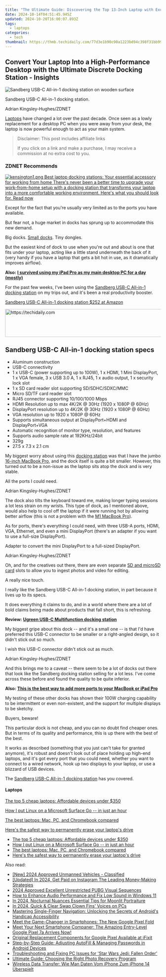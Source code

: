 ```yaml
---
title: "The Ultimate Guide: Discovering the Top 13-Inch Laptop with Exceptional Endurance & Strikingly Unique Aesthetics - Insights"
date: 2024-10-14T04:51:45.945Z
updated: 2024-10-20T16:00:07.893Z
tags:
  - laptops
categories:
  - tech
thumbnail: https://thmb.techidaily.com/77d3e1b90c90a1223bd94c398f31bb9940ba742ed134b8bf4a5fe9e955fed55f.jpg
---
```


## Convert Your Laptop Into a High-Performance Desktop with the Ultimate Discrete Docking Station - Insights

![Sandberg USB-C All-in-1 docking station on wooden surface](https://www.zdnet.com/a/img/resize/2d159214d1908052533b232e560651c68ee69fda/2022/12/08/a2b6c023-4b80-4134-9888-0b919a495f41/img-1270.jpg?auto=webp&width=1280)

Sandberg USB-C All-in-1 docking station.

Adrian Kingsley-Hughes/ZDNET

[Laptops](https://www.zdnet.com/article/best-laptop/) have changed a lot over the past decade. Once seen as a lowly replacement for a desktop PC when you were away from your desk, the laptop is now powerful enough to act as your main system.

>  Disclaimer: This post includes affiliate links
>
>  If you click on a link and make a purchase, I may receive a commission at no extra cost to you.
>

### **ZDNET** Recommends

[![kensington1.png](https://www.zdnet.com/a/img/resize/0992098737f1316ff5d273dc0763201a188c4809/2020/08/17/885d699c-f040-44eb-b7a3-708fb395d304/kensington1.png?auto=webp&fit=crop&frame=1&height=238.5&width=459) Best laptop docking stations: Your essential accessory for working from home There's never been a better time to upgrade your work-from-home setup with a docking station that transforms your laptop into a more comfortable working environment. Here's what you should look for.  Read now](https://www.zdnet.com/article/best-laptop-docking-station/)

Except for the fact that you're usually very limited as to the ports you have available.

But fear not, a huge market in docks has sprung up to accommodate this new demand.

Big docks. [Small docks](https://www.zdnet.com/home-and-office/need-more-ports-this-tiny-lightweight-premium-quality-dock-delivers/). Tiny dongles.

But the easiest kind of dock to use when you're out and about is one that fits under your laptop, acting like a little stand underneath the back of it (very handy if you have a laptop that gets a bit hot in use, as it dramatically improves airflow).

**Also:** [**I survived using my iPad Pro as my main desktop PC for a day (mostly)**](https://www.zdnet.com/article/i-survived-using-my-ipad-pro-as-my-main-desktop-pc-for-a-day-mostly/)

For the past few weeks, I've been using the [Sandberg USB-C All-in-1 docking station](https://buy.geni.us/Proxy.ashx?TSID=368250&GR%5FURL=https%3A%2F%2Fwww.amazon.com%2FSandberg-USB-C-Docking-Station-Other%2Fdp%2FB07CY1LPZH%3Ftag%3Dzd-buy-button-20%26ascsubtag%3D%5F%5FCOM%5FCLICK%5FID%5F%5F%7Cabc8523a-4dbf-4b11-b4f7-a077ff6582e6%7Cdtp&dtb=1) on my trips out, and it's been a real productivity booster. 

[Sandberg USB-C All-in-1 docking station $252 at Amazon](https://buy.geni.us/Proxy.ashx?TSID=368250&GR%5FURL=https%3A%2F%2Fwww.amazon.com%2FSandberg-USB-C-Docking-Station-Other%2Fdp%2FB07CY1LPZH%3Ftag%3Dzd-buy-button-20%26ascsubtag%3D%5F%5FCOM%5FCLICK%5FID%5F%5F%7Cabc8523a-4dbf-4b11-b4f7-a077ff6582e6%7Cdtp&dtb=1)

<!-- affiliate ads begin -->
<a href="https://laganoo.pxf.io/c/5597632/1528688/16446" target="_top" id="1528688">
  <img src="//a.impactradius-go.com/display-ad/16446-1528688" border="0" alt="https://techidaily.com" width="728" height="90"/>
</a>
<img height="0" width="0" src="https://laganoo.pxf.io/i/5597632/1528688/16446" style="position:absolute;visibility:hidden;" border="0" />
<!-- affiliate ads end -->

## Sandberg USB-C All-in-1 docking station specs

* Aluminum construction
* USB-C connectivity
* 1 x USB-C (power supporting up to 100W), 1 x HDMI, 1 Mini DisplayPort, 1 x VGA female, 3 x USB 3.0 A, 1 x RJ45, 1 x audio output, 1 x security lock slot
* 1 x SD card reader slot supporting SD/SDHC/SDXC/MMC
* Micro SD/TF card reader slot
* RJ45 connector supporting 10/100/1000 Mbps
* HDMI Resolution up to max 4K/2K @ 30Hz (1920 x 1080P @ 60Hz)
* DisplayPort resolution up to 4K/2K @ 30Hz (1920 x 1080P @ 60Hz)
* VGA resolution up to 1920 x 1080P @ 60Hz
* Supports simultaneous output at DisplayPort+HDMI and DisplayPort+VGA
* Automatic recognition of monitor type, resolution, and features
* Supports audio sample rate at 192KHz/24bit
* 329g
* 27.5 x 7.3 x 2.1 cm

My biggest worry about using this [docking station](https://www.zdnet.com/article/best-laptop-docking-station/) was that I have the jumbo [16-inch MacBook Pro](https://apple.sjv.io/c/159047/435031/7613?&sharedId=zdnet&u=https%3A%2F%2Fwww.apple.com%2Fshop%2Fbuy-mac%2Fmacbook-pro%2F16-inch&subId1=zd-%5F%5FCOM%5FCLICK%5FID%5F%5F-dtp), and the dock itself is quite a bit smaller. However, this turned out to be a non-issue as the laptop sits atop the dock and is very stable.

All the ports I could need.

Adrian Kingsley-Hughes/ZDNET

The dock also tilts the keyboard toward me, making longer typing sessions a lot less strain on my wrists. This type of dock, as I mentioned above, would also help to cool off the laptop if it were running hot by allowing better airflow (this is not a problem with the [M1 MacBook Pro](https://www.zdnet.com/article/16-inch-m1-pro-macbook-pro-the-good-the-bad-and-the-very-very-ugly/)).

As for ports, there's everything I could need, with three USB-A ports, HDMI, VGA, Ethernet, and even a mini DisplayPort (there's an adapter if you want to use a full-size DisplayPort).

Adapter to convert the mini DisplayPort to a full-sized DisplayPort.

Adrian Kingsley-Hughes/ZDNET

Oh, and for the creatives out there, there are even separate [SD and microSD card](https://www.zdnet.com/article/deciphering-microsd-card-and-sd-card-storage-jargon/) slots to allow you to ingest photos and video for editing.

A really nice touch.

I really like the Sandberg USB-C All-in-1 docking station, in part because it lives up to its specs. 

It does everything it claims to do, and in a world where there are a lot of bold claims being made about products that fall short, this is refreshing.

**Review:** [**Ugreen USB-C Multifunction docking station**](https://www.zdnet.com/article/your-m1-mac-can-have-three-displays-at-last-with-this-ugreen-docking-station/)

My biggest gripe about this dock -- and it's a small one -- is that I'd have preferred this USB-C connector to be smaller or a right-angled design, so it didn't stick out so much.

I wish this USB-C connector didn't stick out as much.

Adrian Kingsley-Hughes/ZDNET

And this brings me to a caveat -- there seem to be a lot of docks out there that look like the Sandberg docking station selling for a lot less. I've come across these before and found the quality to be quite inferior. 

**Also:** [**This is the best way to add more ports to your MacBook or iPad Pro**](https://www.zdnet.com/home-and-office/this-is-the-best-way-to-add-more-ports-to-your-macbook-or-ipad-pro/)

My testing of these other docks has shown their 100W charging capability to be intermittent or even non-existent, and the support for multiple displays to be sketchy. 

Buyers, beware!

This particular dock is not cheap, and you can no doubt find cheaper ones. But in terms of its quality and performance, this is up there with the best of the best. 

It works as described (something that you just can't take for granted anymore), it's robust and doesn't look out of place holding up high-end laptops, and it's got every port that you could need, whether you want to connect to a wired network, hook up two displays to your laptop, or use a blizzard of USB devices.

The [Sandberg USB-C All-in-1 docking station](https://buy.geni.us/Proxy.ashx?TSID=368250&GR%5FURL=https%3A%2F%2Fwww.amazon.com%2FSandberg-USB-C-Docking-Station-Other%2Fdp%2FB07CY1LPZH%3Ftag%3Dzd-buy-button-20%26ascsubtag%3D%5F%5FCOM%5FCLICK%5FID%5F%5F%7Cabc8523a-4dbf-4b11-b4f7-a077ff6582e6%7Cdtp&dtb=1) has you covered. 

#### Laptops

[The top 5 cheap laptops: Affordable devices under $350](https://www.zdnet.com/article/best-cheap-laptop/ "The top 5 cheap laptops: Affordable devices under $350")

[How I put Linux on a Microsoft Surface Go -- in just an hour](https://www.zdnet.com/article/how-i-put-linux-on-a-microsoft-surface-go-in-just-an-hour/ "How I put Linux on a Microsoft Surface Go -- in just an hour")

[The best laptops: Mac, PC, and Chromebook compared](https://www.zdnet.com/article/best-laptop/ "The best laptops: Mac, PC, and Chromebook compared")

[Here's the safest way to permanently erase your laptop's drive](https://www.zdnet.com/article/wiping-a-windows-laptop-heres-the-safest-way-to-erase-your-personal-data-for-free/ "Here's the safest way to permanently erase your laptop's drive")

* [The top 5 cheap laptops: Affordable devices under $350](https://www.zdnet.com/article/best-cheap-laptop/ "The top 5 cheap laptops: Affordable devices under $350")
* [How I put Linux on a Microsoft Surface Go -- in just an hour](https://www.zdnet.com/article/how-i-put-linux-on-a-microsoft-surface-go-in-just-an-hour/ "How I put Linux on a Microsoft Surface Go -- in just an hour")
* [The best laptops: Mac, PC, and Chromebook compared](https://www.zdnet.com/article/best-laptop/ "The best laptops: Mac, PC, and Chromebook compared")
* [Here's the safest way to permanently erase your laptop's drive](https://www.zdnet.com/article/wiping-a-windows-laptop-heres-the-safest-way-to-erase-your-personal-data-for-free/ "Here's the safest way to permanently erase your laptop's drive")

<ins class="adsbygoogle"
     style="display:block"
     data-ad-format="autorelaxed"
     data-ad-client="ca-pub-7571918770474297"
     data-ad-slot="1223367746"></ins>

<ins class="adsbygoogle"
     style="display:block"
     data-ad-client="ca-pub-7571918770474297"
     data-ad-slot="8358498916"
     data-ad-format="auto"
     data-full-width-responsive="true"></ins>

<span class="atpl-alsoreadstyle">Also read:</span>
<div><ul>
<li><a href="https://fox-boxes.techidaily.com/new-2024-approved-unmanned-vehicles-classified/"><u>[New] 2024 Approved Unmanned Vehicles - Classified</u></a></li>
<li><a href="https://instagram-video-recordings.techidaily.com/updated-in-2024-get-paid-on-instagram-the-leading-money-making-strategies/"><u>[Updated] In 2024, Get Paid on Instagram The Leading Money-Making Strategies</u></a></li>
<li><a href="https://some-techniques.techidaily.com/2024-approved-excellent-unrestricted-pubg-visual-sequences/"><u>2024 Approved Excellent Unrestricted PUBG Visual Sequences</u></a></li>
<li><a href="https://sound-issues.techidaily.com/how-to-enhance-audio-performance-and-fix-low-sound-in-windows-11/"><u>How to Enhance Audio Performance and Fix Low Sound in Windows 11</u></a></li>
<li><a href="https://on-screen-recording.techidaily.com/in-2024-nocturnal-nuances-essential-tips-for-moonlit-portraiture/"><u>In 2024, Nocturnal Nuances Essential Tips for Moonlit Portraiture</u></a></li>
<li><a href="https://extra-skills.techidaily.com/in-2024-quick-and-clear-swap-clown-fins-voices-on-pcs/"><u>In 2024, Quick & Clear Swap Clown Fins' Voices on PCs</u></a></li>
<li><a href="https://hardware-reviews.techidaily.com/mastering-single-finger-navigation-unlocking-the-secrets-of-androids-handicap-accessibility/"><u>Mastering Single-Finger Navigation: Unlocking the Secrets of Android's Handicap Accessibility</u></a></li>
<li><a href="https://hardware-reviews.techidaily.com/meet-the-game-changer-in-smartphones-the-new-google-pixel-fold/"><u>Meet the Game-Changer in Smartphones: The New Google Pixel Fold</u></a></li>
<li><a href="https://hardware-reviews.techidaily.com/meet-your-next-smartphone-companer-the-amazing-entry-level-google-pixel-7a-arrives-now/"><u>Meet Your Next Smartphone Companer: The Amazing Entry-Level Google Pixel 7a Arrives Now!</u></a></li>
<li><a href="https://hardware-reviews.techidaily.com/original-replacement-components-for-google-pixel-available-at-ifixit/"><u>Original Replacement Components for Google Pixel Available at iFixit</u></a></li>
<li><a href="https://hardware-reviews.techidaily.com/step-by-step-guide-adjusting-autofill-and-managing-passwords-in-android-devices/"><u>Step-by-Step Guide: Adjusting AutoFill & Managing Passwords in Android Devices</u></a></li>
<li><a href="https://program-issues.techidaily.com/troubleshooting-and-fixing-pc-issues-for-star-wars-jedi-fallen-order/"><u>Troubleshooting and Fixing PC Issues for 'Star Wars Jedi: Fallen Order'</u></a></li>
<li><a href="https://data-safeguard.techidaily.com/ultimate-guide-choosing-the-right-photo-recovery-program/"><u>Ultimate Guide: Choosing the Right Photo Recovery Program</u></a></li>
<li><a href="https://win-cloud.techidaily.com/wireless-data-transfer-wie-man-daten-vom-iphone-zum-iphone-14-uberspielt/"><u>Wireless Data Transfer: Wie Man Daten Vom iPhone Zum iPhone 14 Überspielt</u></a></li>
</ul></div>

